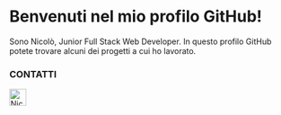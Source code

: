 # Benvenuti nel mio profilo GitHub!

Sono Nicolò, Junior Full Stack Web Developer. In questo profilo GitHub potete trovare alcuni dei progetti a cui ho lavorato.

<div>
  <h3>CONTATTI</h3>
  <span>
    <a style="text-decoration:none" href="https://www.linkedin.com/in/il-tuo-nome/">
      <img align="center" alt="Nicolò Manunta LinkedIn" width="30px" src="https://github.com/adityakamath16/adityakamath16/blob/master/images/connect_with_me_images/linkedin.svg" />
    </a>
  </span>
</div>

